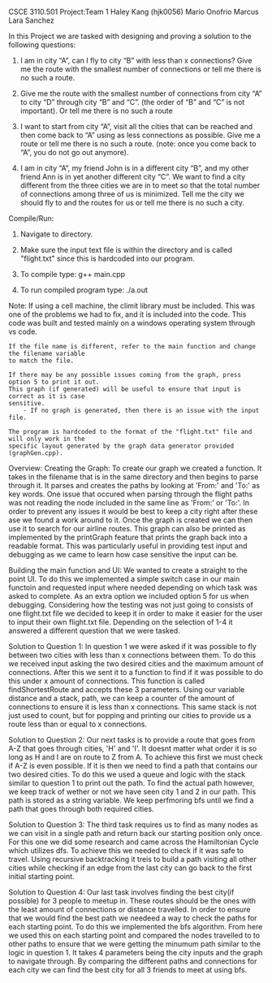 CSCE 3110.501  Project:Team 1
Haley Kang (hjk0056)
Mario Onofrio
Marcus Lara Sanchez

In this Project we are tasked with designing and proving a solution to the following questions:
1. I am in city “A”, can I fly to city  “B”  with less than x connections? Give me the 
   route with the smallest number of connections or tell me there is no such a route. 

2. Give me the route with the smallest number of connections from city “A” to city 
   “D” through city “B” and “C”. (the order of  “B” and “C” is not important). Or 
   tell me there is no such a route 

3. I want to start from city “A”, visit all the cities that can be reached and then come 
   back to “A” using as less connections as possible. Give me a route or tell me there 
   is no such a route. (note: once you come back to “A”, you do not go out 
   anymore). 

4. I am in city “A”, my friend John is in a different city “B”, and my other friend 
   Ann is in yet another different city “C”. We want to find a city different from the 
   three cities we are in to meet so that the total number of connections among three 
   of us is minimized. Tell me the city we should fly to and the routes for us or tell 
   me there is no such a city. 


Compile/Run:
1. Navigate to directory.
2. Make sure the input text file is within the directory and is called "flight.txt" since this 
   is hardcoded into our program.
3. To compile type:
   g++ main.cpp

4. To run compiled program type:
   ./a.out

Note: If using a cell machine, the climit library must be included. This was one of the problems
    we had to fix, and it is included into the code. This code was built and tested mainly on a
    windows operating system through vs code.

    If the file name is different, refer to the main function and change the filename variable 
    to match the file. 

    If there may be any possible issues coming from the graph, press option 5 to print it out. 
    This graph (if generated) will be useful to ensure that input is correct as it is case 
    sensitive.
        - If no graph is generated, then there is an issue with the input file.

    The program is hardcoded to the format of the "flight.txt" file and will only work in the
    specific layout generated by the graph data generator provided (graphGen.cpp).


Overview:
Creating the Graph:
    To create our graph we created a function. It takes in the filename that is in the same 
    directory and then begins to parse through it. It parses and creates the paths by looking at
    'From:' and 'To:' as key words. One issue that occured when parsing through the flight paths
    was not reading the node included in the same line as 'From:' or 'To:'. In order to prevent 
    any issues it would be best to keep a city right after these ase we found a work around to it. 
    Once the graph is created we can then use it to search for our airline routes. This graph can 
    also be printed as implemented by the printGraph feature that prints the graph back into a 
    readable format. This was particularly useful in providing test input and debugging as we came 
    to learn how case sensitive the input can be.

Building the main function and UI:
    We wanted to create a straight to the point UI. To do this we implemented a simple switch case 
    in our main functoin and requested input where needed depending on which task was asked to 
    complete. As an extra option we included option 5 for us when debugging. Considering how the 
    testing was not just going to consists of one flight.txt file we decided to keep it in order 
    to make it easier for the user to input their own flight.txt file. Depending on the selection 
    of 1-4 it answered a different question that we were tasked. 

Solution to Question 1:
    In question 1 we were asked if it was possible to fly between two cities with less than x 
    connections between them. To do this we received input asking the two desired cities and the 
    maximum amount of connections. After this we sent it to a function to find if it was possible 
    to do this under x amount of connections. This function is called findShortestRoute and accepts 
    these 3 parameters. Using our variable distance and a stack, path, we can keep a counter of the 
    amount of connections to ensure it is less than x connections. This same stack is not just used 
    to count, but for popping and printing our cities to provide us a route less than or equal to x 
    connections. 

Solution to Question 2:
    Our next tasks is to provide a route that goes from A-Z that goes through cities, 'H' and 'I'.
    It doesnt matter what order it is so long as H and I are on route to Z from A. To achieve this
    first we must check if A-Z is even possible. If it is then we need to find a path that contains
    our two desired cities. To do this we used a queue and logic with the stack similar to question
    1 to print out the path. To find the actual path however, we keep track of wether or not we have
    seen city 1 and 2 in our path. This path is stored as a string variable. We keep perfmoring bfs
    until we find a path that goes through both required cities.

Solution to Question 3:
    The third task requires us to find as many nodes as we can visit in a single path and return
    back our starting position only once. For this one we did some research and came across the
    Hamiltonian Cycle which utilizes dfs. To achieve this we needed to check if it was safe to travel.
    Using recursive backtracking it treis to build a path visiting all other cities while checking if
    an edge from the last city can go back to the first initial starting point. 

Solution to Question 4:
    Our last task involves finding the best city(if possible) for 3 people to meetup in.
    These routes should be the ones with the least amount of connections or distance travelled.
    In order to ensure that we would find the best path we needeed a way to check the paths for
    each starting point. To do this we implemented the bfs algorithm. From here we used this on
    each starting point and compared the nodes travelled to to other paths to ensure that we were
    getting the minumum path similar to the logic in question 1. It takes 4 parameters being the
    city inputs and the graph to navigate through. By comparing the different paths and connections
    for each city we can find the best city for all 3 friends to meet at using bfs.

